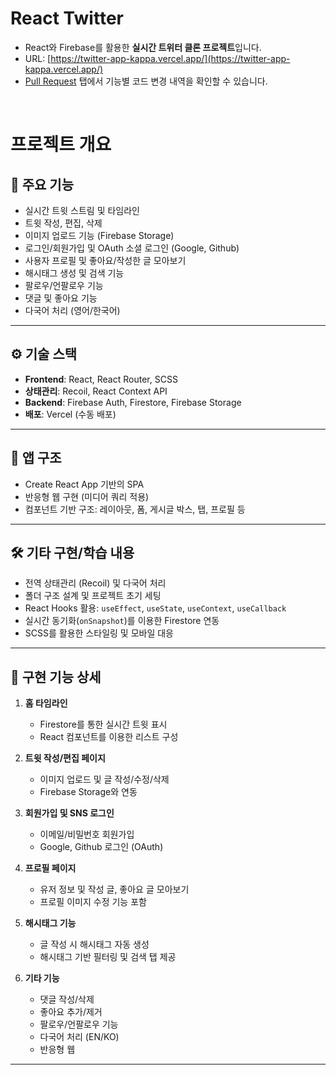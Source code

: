 # React Twitter

* React와 Firebase를 활용한 **실시간 트위터 클론 프로젝트**입니다.
* URL: [https://twitter-app-kappa.vercel.app/](https://twitter-app-kappa.vercel.app/)
* [Pull Request](https://github.com/gbs7536/twitter-app/pulls?q=is%3Apr+is%3Aclosed) 탭에서 기능별 코드 변경 내역을 확인할 수 있습니다.

<br />

# 프로젝트 개요

## 🎯 주요 기능

* 실시간 트윗 스트림 및 타임라인
* 트윗 작성, 편집, 삭제
* 이미지 업로드 기능 (Firebase Storage)
* 로그인/회원가입 및 OAuth 소셜 로그인 (Google, Github)
* 사용자 프로필 및 좋아요/작성한 글 모아보기
* 해시태그 생성 및 검색 기능
* 팔로우/언팔로우 기능
* 댓글 및 좋아요 기능
* 다국어 처리 (영어/한국어)

---

## ⚙️ 기술 스택

* **Frontend**: React, React Router, SCSS
* **상태관리**: Recoil, React Context API
* **Backend**: Firebase Auth, Firestore, Firebase Storage
* **배포**: Vercel (수동 배포)

---

## 🧱 앱 구조

* Create React App 기반의 SPA
* 반응형 웹 구현 (미디어 쿼리 적용)
* 컴포넌트 기반 구조: 레이아웃, 폼, 게시글 박스, 탭, 프로필 등

---

## 🛠 기타 구현/학습 내용

* 전역 상태관리 (Recoil) 및 다국어 처리
* 폴더 구조 설계 및 프로젝트 초기 세팅
* React Hooks 활용: `useEffect`, `useState`, `useContext`, `useCallback`
* 실시간 동기화(`onSnapshot`)를 이용한 Firestore 연동
* SCSS를 활용한 스타일링 및 모바일 대응

---

## 📌 구현 기능 상세

1. **홈 타임라인**

   * Firestore를 통한 실시간 트윗 표시
   * React 컴포넌트를 이용한 리스트 구성

2. **트윗 작성/편집 페이지**

   * 이미지 업로드 및 글 작성/수정/삭제
   * Firebase Storage와 연동

3. **회원가입 및 SNS 로그인**

   * 이메일/비밀번호 회원가입
   * Google, Github 로그인 (OAuth)

4. **프로필 페이지**

   * 유저 정보 및 작성 글, 좋아요 글 모아보기
   * 프로필 이미지 수정 기능 포함

5. **해시태그 기능**

   * 글 작성 시 해시태그 자동 생성
   * 해시태그 기반 필터링 및 검색 탭 제공

6. **기타 기능**

   * 댓글 작성/삭제
   * 좋아요 추가/제거
   * 팔로우/언팔로우 기능
   * 다국어 처리 (EN/KO)
   * 반응형 웹

---
